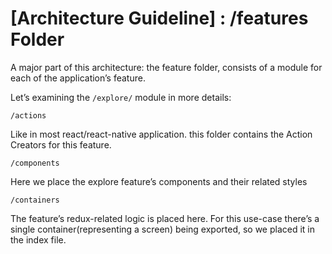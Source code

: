# [Architecture Guideline] : /features Folder

  

A major part of this architecture: the feature folder, consists of a module for each of the application’s feature.

Let’s examining the `/explore/` module in more details:


    /actions

Like in most react/react-native application. this folder contains the Action Creators for this feature.


    /components

Here we place the explore feature’s components and their related styles


    /containers

The feature’s redux-related logic is placed here. For this use-case there’s a single container(representing a screen) being exported, so we placed it in the index file.
<!--stackedit_data:
eyJoaXN0b3J5IjpbMzI0MjA3Nzk5LDgyNzE1MjU3MSwtMzA3OT
U5MTY5XX0=
-->
